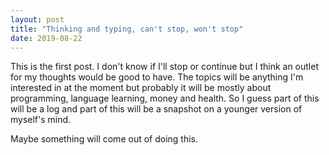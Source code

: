 ```yaml
---
layout: post
title: "Thinking and typing, can't stop, won't stop"
date: 2019-08-22
---
```


This is the first post.  I don't know if I'll stop or continue but I think an outlet for my thoughts would be good to have.  The topics will be anything I'm interested in at the moment but probably it will be mostly about programming, language learning, money and health.  So I guess part of this will be a log and part of this will be a snapshot on a younger version of myself's mind.

Maybe something will come out of doing this.

